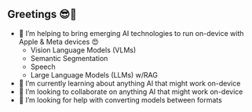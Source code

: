 ## Greetings 😎👋

- 🔭 I’m helping to bring emerging AI technologies to run on-device with Apple & Meta devices 😍
    - Vision Language Models (VLMs)
    - Semantic Segmentation
    - Speech
    - Large Language Models (LLMs) w/RAG
- 🌱 I’m currently learning about anything AI that might work on-device
- 👯 I’m looking to collaborate on anything AI that might work on-device
- 🤔 I’m looking for help with converting models between formats

<!--
**on-device-ml/on-device-ml** is a ✨ _special_ ✨ repository because its `README.md` (this file) appears on your GitHub profile.

Here are some ideas to get you started:

- 🔭 I’m currently working on ...
- 🌱 I’m currently learning ...
- 👯 I’m looking to collaborate on ...
- 🤔 I’m looking for help with ...
- 💬 Ask me about ...
- 📫 How to reach me: ...
- 😄 Pronouns: ...
- ⚡ Fun fact: ...
-->
